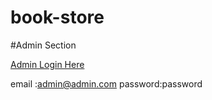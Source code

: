 # book-store

#Admin Section

[Admin Login Here](http://safe-spire-67916.herokuapp.com/admin/login)

email :admin@admin.com
password:password

